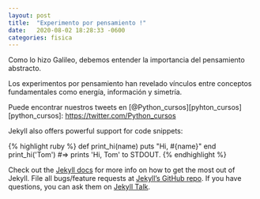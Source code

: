 ```yaml
---
layout: post
title:  "Experimento por pensamiento !"
date:   2020-08-02 18:28:33 -0600
categories: fisica
---
```


Como lo hizo Galileo, debemos entender la importancia del pensamiento abstracto.
    
Los experimentos por pensamiento han revelado vínculos entre conceptos 
fundamentales como energía, información y simetría.
    
    
Puede encontrar nuestros tweets en [@Python_cursos][pyhton_cursos]
[python_cursos]: https://twitter.com/Python_cursos




Jekyll also offers powerful support for code snippets:

{% highlight ruby %}
def print_hi(name)
  puts "Hi, #{name}"
end
print_hi('Tom')
#=> prints 'Hi, Tom' to STDOUT.
{% endhighlight %}

Check out the [Jekyll docs][jekyll-docs] for more info on how to get the most out of Jekyll. File all bugs/feature requests at [Jekyll’s GitHub repo][jekyll-gh]. If you have questions, you can ask them on [Jekyll Talk][jekyll-talk].

[jekyll-docs]: https://jekyllrb.com/docs/home
[jekyll-gh]:   https://github.com/jekyll/jekyll
[jekyll-talk]: https://talk.jekyllrb.com/
